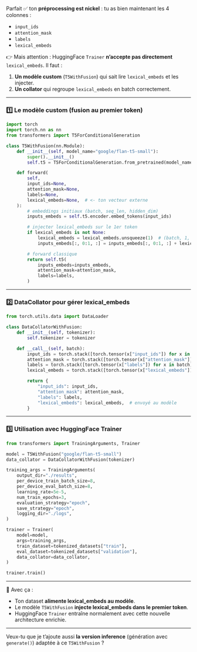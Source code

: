 Parfait ✅ ton **préprocessing est nickel** : tu as bien maintenant les 4 colonnes :

* `input_ids`
* `attention_mask`
* `labels`
* `lexical_embeds`

👉 Mais attention : HuggingFace `Trainer` **n’accepte pas directement** `lexical_embeds`.
Il faut :

1. **Un modèle custom** (`T5WithFusion`) qui sait lire `lexical_embeds` et les injecter.
2. **Un collator** qui regroupe `lexical_embeds` en batch correctement.

---

### 1️⃣ Le modèle custom (fusion au premier token)

```python
import torch
import torch.nn as nn
from transformers import T5ForConditionalGeneration

class T5WithFusion(nn.Module):
    def __init__(self, model_name="google/flan-t5-small"):
        super().__init__()
        self.t5 = T5ForConditionalGeneration.from_pretrained(model_name)

    def forward(
        self,
        input_ids=None,
        attention_mask=None,
        labels=None,
        lexical_embeds=None,  # <- ton vecteur externe
    ):
        # embeddings initiaux (batch, seq_len, hidden_dim)
        inputs_embeds = self.t5.encoder.embed_tokens(input_ids)

        # injecter lexical_embeds sur le 1er token
        if lexical_embeds is not None:
            lexical_embeds = lexical_embeds.unsqueeze(1)  # (batch, 1, hidden_dim)
            inputs_embeds[:, 0:1, :] = inputs_embeds[:, 0:1, :] + lexical_embeds

        # forward classique
        return self.t5(
            inputs_embeds=inputs_embeds,
            attention_mask=attention_mask,
            labels=labels,
        )
```

---

### 2️⃣ DataCollator pour gérer lexical\_embeds

```python
from torch.utils.data import DataLoader

class DataCollatorWithFusion:
    def __init__(self, tokenizer):
        self.tokenizer = tokenizer

    def __call__(self, batch):
        input_ids = torch.stack([torch.tensor(x["input_ids"]) for x in batch])
        attention_mask = torch.stack([torch.tensor(x["attention_mask"]) for x in batch])
        labels = torch.stack([torch.tensor(x["labels"]) for x in batch])
        lexical_embeds = torch.stack([torch.tensor(x["lexical_embeds"]) for x in batch])

        return {
            "input_ids": input_ids,
            "attention_mask": attention_mask,
            "labels": labels,
            "lexical_embeds": lexical_embeds,  # envoyé au modèle
        }
```

---

### 3️⃣ Utilisation avec HuggingFace Trainer

```python
from transformers import TrainingArguments, Trainer

model = T5WithFusion("google/flan-t5-small")
data_collator = DataCollatorWithFusion(tokenizer)

training_args = TrainingArguments(
    output_dir="./results",
    per_device_train_batch_size=8,
    per_device_eval_batch_size=8,
    learning_rate=5e-5,
    num_train_epochs=3,
    evaluation_strategy="epoch",
    save_strategy="epoch",
    logging_dir="./logs",
)

trainer = Trainer(
    model=model,
    args=training_args,
    train_dataset=tokenized_datasets["train"],
    eval_dataset=tokenized_datasets["validation"],
    data_collator=data_collator,
)

trainer.train()
```

---

🚀 Avec ça :

* Ton dataset **alimente lexical\_embeds au modèle**.
* Le modèle `T5WithFusion` **injecte lexical\_embeds dans le premier token**.
* HuggingFace `Trainer` entraîne normalement avec cette nouvelle architecture enrichie.

---

Veux-tu que je t’ajoute aussi **la version inference** (génération avec `generate()`) adaptée à ce `T5WithFusion` ?
